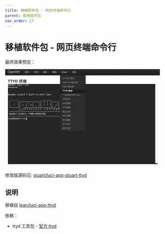 ```yaml
---
title: 移植软件包 - 网页终端命令行
parent: 使用软件包
nav_order: 17
---
```


# 移植软件包 - 网页终端命令行

最终效果预览：

![Snipaste_2019-09-15_13-27-22.png](https://raw.githubusercontent.com/stuarthua/PicGo/master/oh-my-openwrt/Snipaste_2019-09-15_13-27-22.png)

修改版源码见: [stuart/luci-app-stuart-ttyd](https://github.com/stuarthua/oh-my-openwrt/tree/master/stuart/luci-app-stuart-ttyd)

## 说明

移植自 [lean/luci-app-ttyd](https://github.com/coolsnowwolf/lede/tree/master/package/lean/luci-app-ttyd)

依赖：

* ttyd 工具包 - [官方 ttyd](https://openwrt.org/packages/pkgdata/ttyd)